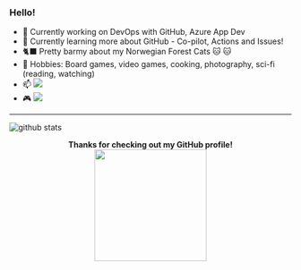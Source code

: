 ### Hello! 

- 🔭 Currently working on DevOps with GitHub, Azure App Dev
- 🌱 Currently learning more about GitHub - Co-pilot, Actions and Issues!
- :black_cat: Pretty barmy about my Norwegian Forest Cats 🐱 🐱
- 🎲 Hobbies: Board games, video games, cooking, photography, sci-fi (reading, watching)
- 📫 [![](https://img.shields.io/badge/LinkedIn-charlene--mckeown-blue)](https://www.linkedin.com/in/charlenemckeown/)
- :video_game: [![](https://img.shields.io/badge/xbox-parmaynuu-green)](https://account.xbox.com/en-us/profile?gamertag=parmaynuu)

---------------------------------------------------------------------------------------------------------------------------------------------------------------------------------

![github stats](https://github-readme-stats.vercel.app/api?username=charlenemckeown&show_icons=true&theme=nightowl)



<p align="center">
  <b>Thanks for checking out my GitHub profile! </b>
  <br>
<img width="200" src="https://octodex.github.com/images/daftpunktocat-guy.gif">
</p>
